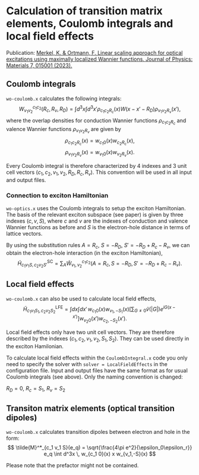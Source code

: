 # Calculation of transition matrix elements, Coulomb integrals and local field effects

Publication: [Merkel, K. & Ortmann, F. Linear scaling approach for optical excitations using maximally localized Wannier functions. Journal of Physics: Materials 7, 015001 (2023).]( https://dx.doi.org/10.1088/2515-7639/ad06cd )




## Coulomb integrals

`wo-coulomb.x` calculates the following integrals:
$$ W^{c_1 c_2}_{v_1 v_2}(R_c,R_v, R_D) = \int d^3 x  \int d^3 x' \rho_{c_1 c_2 R_c}(x) W(x-x'-R_D) \rho_{v_1 v_2 R_v}(x'), $$
where the overlap densities for conduction Wannier functions $\rho_{c_1 c_2R_c}$ and valence Wannier functions $\rho_{v_1 v_2R_v}$ are given by
$$\rho_{c_1 c_2R_c}(x) = w_{c_1 0}(x) w_{c_2 R_c}(x), $$
$$ \rho_{v_1 v_2 R_v}(x) = w_{v_1 0}(x) w_{v_2 R_v}(x). $$

Every Coulomb integral is therefore characterized by 4 indexes and 3 unit cell vectors
$(c_1, c_2, v_1, v_2, R_D, R_c, R_v)$.
This convention will be used in all input and output files.


### Connection to exciton Hamiltonian
`wo-optics.x` uses the Coulomb integrals to setup the exciton Hamiltonian. The basis of the relevant exciton subspace (see paper)
is given by three indexes $(c,v,S)$, where $c$ and $v$ are the indexes of conduction and valence Wannier functions as before and $S$
is the electron-hole distance in terms of lattice vectors.

By using the substitution rules $A = R_c$, $S=-R_D$, $S'=-R_D + R_c - R_v$, we can obtain the electron-hole interaction (in the exciton Hamiltonian),
$$ \tilde{H}^\text{SC}_{c_1 v_1 S,\, c_2 v_2 S'} = \sum_{A} \tilde{W}^{c_1 c_2}_{v_1, v_2}(A = R_c,S=-R_D, S'=-R_D+R_c-R_v). $$


## Local field effects
`wo-coulomb.x` can also be used to calculate local field effects,
$$ \tilde{H}^\text{LFE}_{c_1 v_1 S_1,\, c_2 v_2 S_2} = \int dx \int dx' \, w_{c_1 0}(x) w_{v_1,-S_1}(x) \left[\sum_{G\ne 0} \tilde{v}(|G|) e^{iG(x-x')} \right] w_{v_2 0}(x') w_{c_2,-S_2}(x'). $$

Local field effects only have two unit cell vectors. They are therefore described by the indexes $(c_1, c_2, v_1, v_2, S_1, S_2)$.
They can be used directly in the exciton Hamilonian.

To calculate local field effects within the `CoulombIntegral.x` code you only need to specify the
solver with `solver = LocalFieldEffects` in the configuration file. Input and output files
have the same format as for usual Coulomb integrals (see above). Only the naming convention is changed:

$R_D = 0$, $R_c = S_1$, $R_v = S_2$


## Transiton matrix elements (optical transition dipoles)
`wo-coulomb.x` calculates transition dipoles between electron and hole in the form:
$$
\tilde{M}^*_{c_1 v_1 S}(e_q)  = \sqrt{\frac{4\pi e^2}{\epsilon_0\epsilon_r}} e_q \int d^3x \, w_{c_1 0}(x) x w_{v_1,-S}(x)
$$

Please note that the prefactor might not be contained.